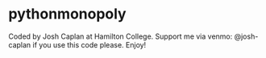 # pythonmonopoly
Coded by Josh Caplan at Hamilton College. 
Support me via venmo: @josh-caplan if you use this code please.
Enjoy!
